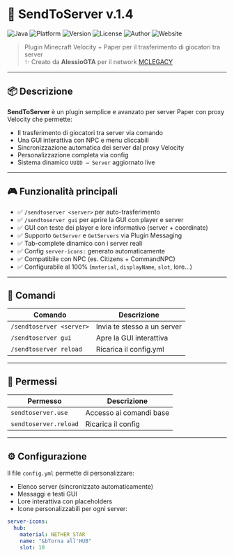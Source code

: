 # 🚀 SendToServer v.1.4

![Java](https://img.shields.io/badge/Java-17-blue?logo=java)
![Platform](https://img.shields.io/badge/Platform-Paper%20%7C%20Velocity-blueviolet)
![Version](https://img.shields.io/badge/Version-1.4-success)
![License](https://img.shields.io/github/license/AlessioGTA/SendToServer)
![Author](https://img.shields.io/badge/Author-AlessioGTA-orange)
![Website](https://img.shields.io/badge/mclegacy.it-Visit-blue?logo=github)


> Plugin Minecraft Velocity + Paper per il trasferimento di giocatori tra server  
> ✨ Creato da **AlessioGTA** per il network [MCLEGACY](https://www.mclegacy.it)

---

## 📦 Descrizione

**SendToServer** è un plugin semplice e avanzato per server Paper con proxy Velocity che permette:

- Il trasferimento di giocatori tra server via comando
- Una GUI interattiva con NPC e menu cliccabili
- Sincronizzazione automatica dei server dal proxy Velocity
- Personalizzazione completa via config
- Sistema dinamico `UUID → Server` aggiornato live

---

## 🎮 Funzionalità principali

- ✅ `/sendtoserver <server>` per auto-trasferimento
- ✅ `/sendtoserver gui` per aprire la GUI con player e server
- ✅ GUI con teste dei player e lore informativo (server + coordinate)
- ✅ Supporto `GetServer` e `GetServers` via Plugin Messaging
- ✅ Tab-complete dinamico con i server reali
- ✅ Config `server-icons:` generato automaticamente
- ✅ Compatibile con NPC (es. Citizens + CommandNPC)
- ✅ Configurabile al 100% (`material`, `displayName`, `slot`, lore...)

---

## 📂 Comandi

| Comando                   | Descrizione                                 |
|--------------------------|---------------------------------------------|
| `/sendtoserver <server>` | Invia te stesso a un server                  |
| `/sendtoserver gui`      | Apre la GUI interattiva                      |
| `/sendtoserver reload`   | Ricarica il config.yml                      |

---

## 🔐 Permessi

| Permesso                 | Descrizione                       |
|--------------------------|-----------------------------------|
| `sendtoserver.use`       | Accesso ai comandi base           |
| `sendtoserver.reload`    | Ricarica il config                |

---

## ⚙️ Configurazione

Il file `config.yml` permette di personalizzare:

- Elenco server (sincronizzato automaticamente)
- Messaggi e testi GUI
- Lore interattiva con placeholders
- Icone personalizzabili per ogni server:

```yaml
server-icons:
  hub:
    material: NETHER_STAR
    name: "&bTorna all'HUB"
    slot: 10

